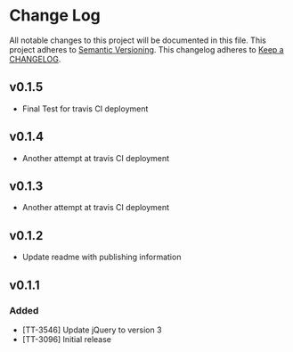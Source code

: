 # Change Log
All notable changes to this project will be documented in this file.
This project adheres to [Semantic Versioning](http://semver.org/).
This changelog adheres to [Keep a CHANGELOG](http://keepachangelog.com/).

## v0.1.5
- Final Test for travis CI deployment

## v0.1.4
- Another attempt at travis CI deployment

## v0.1.3
- Another attempt at travis CI deployment

## v0.1.2
- Update readme with publishing information

## v0.1.1
### Added
- [TT-3546] Update jQuery to version 3
- [TT-3096] Initial release
